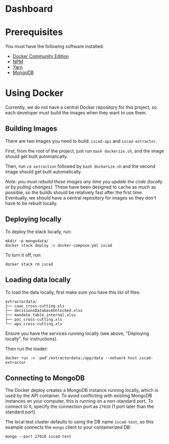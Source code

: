 # Dashboard

# Prerequisites

You must have the following software installed:

* [Docker Community Edition](https://www.docker.com/community-edition)
* [NPM](https://www.npmjs.com/)
* [Yarn](https://yarnpkg.com/en/docs/install)
* [MongoDB](https://docs.mongodb.com/manual/installation/?jmp=footer)

# Using Docker

Currently, we do not have a central Docker repository for this project, so each
developer must build the images when they want to use them.

## Building Images

There are two images you need to build: `iscad-api` and `iscad-extractor`.

First, from the root of the project, just run `bash dockerize.sh`, and the
image should get built automatically.

Then, run `cd extraction` followed by `bash dockerize.sh` and the second image
should get built automatically.

*Note: you must rebuild these images any time you update the code (locally or
by pulling changes).* These have been designed to cache as much as possible, so
the builds should be relatively fast after the first time. Eventually, we
should have a central repository for images so they don't have to be rebuilt
locally.

## Deploying locally

To deploy the stack locally, run:

```
mkdir -p mongodata/
docker stack deploy -c docker-compose.yml iscad
```

To turn it off, run:

```
docker stack rm iscad
```

## Loading data locally

To load the data locally, first make sure you have this list of files:

```
extractordata/
├── caac_cross-cutting.xls
├── decisionsDatabaseUnlocked.xlsx
├── mandate_table_internal.xlsx
├── poc_cross-cutting.xls
└── wps_cross-cutting.xls
```

Ensure you have the services running locally (see above, "Deploying locally",
for instructions).

Then run the loader:

```
docker run -v `pwd`/extractordata:/app/data --network host iscad-extractor 
```

## Connecting to MongoDB

The Docker deploy creates a MongoDB instance running locally, which is used by
the API container. To avoid conflicting with existing MongoDB instances on your
computer, this is running on a non-standard port. To connect to it, specify
the connection port as `27018` (1 port later than the standard port).

The local test cluster defaults to using the DB name `iscad-test`, so this
example connects the `mongo` client to your containerized DB:

```
mongo --port 27018 iscad-test
```


